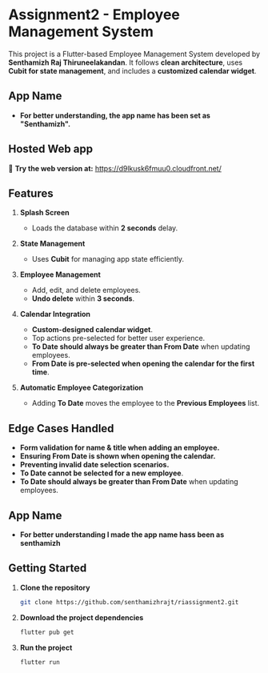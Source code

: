 # Assignment2 - Employee Management System

This project is a Flutter-based Employee Management System developed by **Senthamizh Raj Thiruneelakandan**. 
It follows **clean architecture**, uses **Cubit for state management**, and includes a **customized calendar widget**.

## App Name
- **For better understanding, the app name has been set as "Senthamizh".**

## Hosted Web app
🎥 **Try the web version at:** https://d9lkusk6fmuu0.cloudfront.net/

## Features
1. **Splash Screen**
    - Loads the database within **2 seconds** delay.

2. **State Management**
    - Uses **Cubit** for managing app state efficiently.

3. **Employee Management**
    - Add, edit, and delete employees.
    - **Undo delete** within **3 seconds**.

4. **Calendar Integration**
    - **Custom-designed calendar widget**.
    - Top actions pre-selected for better user experience.
    - **To Date should always be greater than From Date** when updating employees.
    - **From Date is pre-selected when opening the calendar for the first time**.

5. **Automatic Employee Categorization**
    - Adding **To Date** moves the employee to the **Previous Employees** list.

## Edge Cases Handled
- **Form validation for name & title when adding an employee.**
- **Ensuring From Date is shown when opening the calendar.**
- **Preventing invalid date selection scenarios.**
- **To Date cannot be selected for a new employee**.
- **To Date should always be greater than From Date** when updating employees.

## App Name
- **For better understanding I made the app name hass been as senthamizh**

## Getting Started
1. **Clone the repository**
   ```sh
   git clone https://github.com/senthamizhrajt/riassignment2.git
2. **Download the project dependencies**
   ```sh
   flutter pub get
3. **Run the project**
   ```sh
   flutter run
